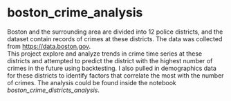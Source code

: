 # boston_crime_analysis
Boston and the surrounding area are divided into 12 police districts, and the dataset contain records of crimes at these districts. The data was collected from https://data.boston.gov. <br>
This project explore and analyze trends in crime time series at these districts and attempted to predict the district with the highest number of crimes in the future using backtesting. I also pulled in demographics data for these districts to identify factors that correlate the most with the number of crimes. The analysis could be found inside the notebook *boston_crime_districts_analysis*.
